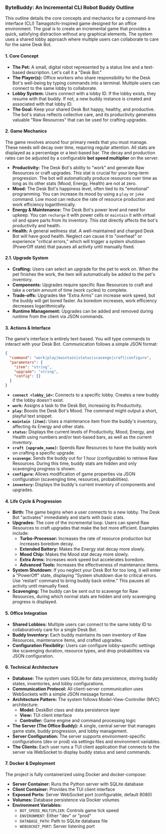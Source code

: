 ### ByteBuddy: An Incremental CLI Robot Buddy Outline

This outline details the core concepts and mechanics for a command-line interface (CLI) Tamagotchi-inspired game designed for an office environment. The goal is to create an incremental game that provides a quick, satisfying distraction without any graphical elements. The system uses a shared lobby approach where multiple users can collaborate to care for the same Desk Bot.

#### **1. Core Concept**

- **The Pet:** A small, digital robot represented by a status line and a text-based description. Let's call it a "Desk Bot."
- **The Player(s):** Office workers who share responsibility for the Desk Bot's well-being by typing commands into a terminal. Multiple users can connect to the same lobby to collaborate.
- **Lobby System:** Users connect with a lobby ID. If the lobby exists, they resume with that buddy. If not, a new buddy instance is created and associated with that lobby ID.
- **The Goal:** Keep your shared Desk Bot happy, healthy, and productive. The bot's status reflects collective care, and its productivity generates valuable "Raw Resources" that can be used for crafting upgrades.

#### **2. Game Mechanics**

The game revolves around four primary needs that you must manage. These needs will decay over time, requiring regular attention. All stats are displayed as a percentage or a text-based bar. The decay and production rates can be adjusted by a configurable **bot speed multiplier** on the server.

- **Productivity:** The Desk Bot's ability to "work" and generate Raw Resources or craft upgrades. This stat is crucial for your long-term progression. The bot will automatically produce resources over time as long as its other stats (Mood, Energy, Health) are not at zero.
- **Mood:** The Desk Bot's happiness level, often tied to its "emotional" programming. You can increase its mood by using a `play` or `joke` command. Low mood can reduce the rate of resource production and work efficiency logarithmically.
- **Energy & Maintenance:** The Desk Bot's power level and need for upkeep. You can `recharge` it with power cells or `maintain` it with virtual oil and spare parts from its inventory. This stat directly affects the bot's productivity and health.
- **Health:** A general wellness stat. A well-maintained and charged Desk Bot will have good health. Neglect can cause it to "overheat" or experience "critical errors," which will trigger a system shutdown (PowerOff state) that pauses all activity until manually fixed.

#### **2.1. Upgrade System**

- **Crafting:** Users can select an upgrade for the pet to work on. When the pet finishes the work, the item will automatically be added to the pet's inventory.
- **Components:** Upgrades require specific Raw Resources to craft and take a certain amount of time (work cycles) to complete.
- **Trade-offs:** Upgrades like "Extra Arms" can increase work speed, but the buddy will get bored faster. As boredom increases, work efficiency decreases logarithmically.
- **Runtime Management:** Upgrades can be added and removed during runtime from the client via JSON commands.

#### **3. Actions & Interface**

The game's interface is entirely text-based. You will type commands to interact with your Desk Bot. Communication follows a simple JSON format:

```json
{
  "command": "work|play|maintain|status|scavenge|craft|configure",
  "parameters": {
    "item": "string",
    "upgrade": "string",
    "config": {}
  }
}
```

- **`connect <lobby_id>`:** Connects to a specific lobby. Creates a new buddy if the lobby doesn't exist.
- **`work`:** Assigns a task to the Desk Bot, increasing its Productivity.
- **`play`:** Boosts the Desk Bot's Mood. The command might output a short, playful text snippet.
- **`maintain [item]`:** Uses a maintenance item from the buddy's inventory, affecting its Energy and other stats.
- **`status`:** Displays the current levels of Productivity, Mood, Energy, and Health using numbers and/or text-based bars, as well as the current inventory.
- **`craft [upgrade_name]`:** Spends Raw Resources to have the buddy work on crafting a specific upgrade.
- **`scavenge`:** Sends the buddy out for 1 hour (configurable) to retrieve Raw Resources. During this time, buddy stats are hidden and only scavenging progress is shown.
- **`configure`:** Allows modification of game properties via JSON configuration (scavenging time, resources, probabilities).
- **`inventory`:** Displays the buddy's current inventory of components and upgrades.

#### **4. Life Cycle & Progression**

- **Birth:** The game begins when a user connects to a new lobby. The Desk Bot "activates" immediately and starts with basic stats.
- **Upgrades:** The core of the incremental loop. Users can spend Raw Resources to craft upgrades that make the bot more efficient. Examples include:
  - **Turbo-Processor:** Increases the rate of resource production but increases boredom decay.
  - **Extended Battery:** Makes the Energy stat decay more slowly.
  - **Mood Chip:** Makes the Mood stat decay more slowly.
  - **Extra Arms:** Increases work speed but accelerates boredom.
  - **Advanced Tools:** Increases the effectiveness of maintenance items.
- **System Shutdown:** If you neglect your Desk Bot for too long, it will enter a "PowerOff" state, displaying "System shutdown due to critical errors. Use 'restart' command to bring buddy back online." This pauses all activity until manually fixed.
- **Scavenging:** The buddy can be sent out to scavenge for Raw Resources, during which normal stats are hidden and only scavenging progress is displayed.

#### **5. Office Integration**

- **Shared Lobbies:** Multiple users can connect to the same lobby ID to collaboratively care for a single Desk Bot.
- **Buddy Inventory:** Each buddy maintains its own inventory of Raw Resources, maintenance items, and crafted upgrades.
- **Configuration Flexibility:** Users can configure lobby-specific settings like scavenging duration, resource types, and drop probabilities via JSON configuration.

#### **6. Technical Architecture**

- **Database:** The system uses SQLite for data persistence, storing buddy states, inventories, and lobby configurations.
- **Communication Protocol:** All client-server communication uses WebSockets with a simple JSON message format.
- **Architecture Pattern:** The system follows Model-View-Controller (MVC) architecture:
  - **Model:** DeskBot class and data persistence layer
  - **View:** TUI client interface
  - **Controller:** Game engine and command processing logic
- **The Server (The Office Buddy):** A single, central server that manages game state, buddy progression, and lobby management.
- **Server Configuration:** The server supports environment-specific configurations (dev or prod) via settings files and environment variables.
- **The Clients:** Each user runs a TUI client application that connects to the server via WebSocket to display buddy status and send commands.

#### **7. Docker & Deployment**

The project is fully containerized using Docker and docker-compose:

- **Server Container:** Runs the Python server with SQLite database
- **Client Container:** Provides the TUI client interface
- **Exposed Ports:** Server WebSocket port (configurable, default 8080)
- **Volumes:** Database persistence via Docker volumes
- **Environment Variables:**
  - `BOT_SPEED_MULTIPLIER`: Controls game tick speed
  - `ENVIRONMENT`: Either "dev" or "prod"
  - `DATABASE_PATH`: Path to SQLite database file
  - `WEBSOCKET_PORT`: Server listening port

